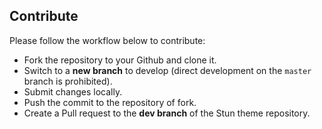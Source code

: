 ## Contribute

Please follow the workflow below to contribute:

- Fork the repository to your Github and clone it.
- Switch to a **new branch** to develop (direct development on the `master` branch is prohibited).
- Submit changes locally.
- Push the commit to the repository of fork.
- Create a Pull request to the **dev branch** of the Stun theme repository.
